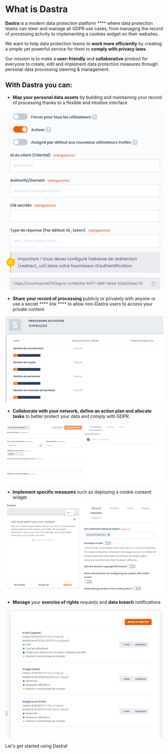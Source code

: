 # What is Dastra

**Dastra** is a modern data protection platform **** where data protection teams can steer and manage all GDPR use cases, from managing the record of processing activity to implementing a cookies widget on their websites.

We want to help data protection teams to **work more efficiently** by creating a simple yet powerful service for them to **comply with privacy laws**.

Our mission is to make a **user-friendly** and **collaborative** product for everyone to create, edit and implement data protection measures through personal data processing steering & management.

## With Dastra you can:

* **Map your personal data assets** by building and maintaining your record of processing thanks to a flexible and intuitive interface

![](<.gitbook/assets/image (123).png>)

* **Share** **your record of processing** publicly or privately with anyone or use a secret **** link **** to allow non-Dastra users to access your private content.

![](<.gitbook/assets/image (36) (1).png>)

* **Collaborate with your network, define an action plan and allocate tasks** to better protect your data and comply with GDPR.

![](<.gitbook/assets/image (45).png>)

* **Implement specific measures** such as deploying a cookie consent widget&#x20;

![](<.gitbook/assets/image (122) (1).png>)



* **Manage** your **exercise of rights** requests and **data breach** notifications

![](<.gitbook/assets/image (116).png>)

Let's get started using Dastra!
